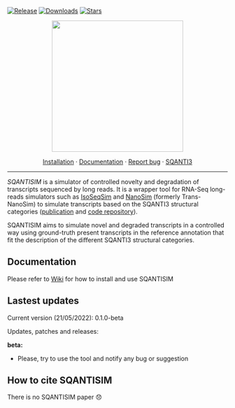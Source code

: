 [![Release](https://img.shields.io/github/v/release/jorgemt98/sqantisim?include_prereleases)](https://github.com/jorgemt98/SQANTISIM/releases)
[![Downloads](https://img.shields.io/github/downloads/jorgemt98/SQANTISIM/total?logo=github)](https://github.com/jorgemt98/SQANTISIM)
[![Stars](https://img.shields.io/github/stars/jorgemt98/SQANTISIM.svg)](https://github.com/jorgemt98/SQANTISIM/stargazers) 

<p align="center">
  <img src="https://github.com/jorgemt98/SQANTISIM/blob/main/docs/sqantisim_logo.png" alt="" width="300">
</p>

<p align="center">
  <a href="https://github.com/jorgemt98/SQANTISIM/blob/main/docs/wiki2.md">Installation</a>
  ·
  <a href="https://github.com/jorgemt98/SQANTISIM/blob/main/docs/wiki0.md">Documentation</a>
  ·
  <a href="https://github.com/jorgemt98/SQANTISIM/issues">Report bug</a>
  ·
  <a href="https://github.com/ConesaLab/SQANTI3">SQANTI3</a>
</p>

***

*SQANTISIM* is a simulator of controlled novelty and degradation of transcripts sequenced by long reads. It is a wrapper tool for RNA-Seq long-reads simulators such as [IsoSeqSim](https://github.com/yunhaowang/IsoSeqSim) and [NanoSim](https://github.com/bcgsc/NanoSim) (formerly Trans-NanoSim) to simulate transcripts based on the SQANTI3 structural categories ([publication](https://www.ncbi.nlm.nih.gov/pmc/articles/PMC5848618/) and [code repository](https://github.com/ConesaLab/SQANTI3)).

SQANTISIM aims to simulate novel and degraded transcripts in a controlled way using ground-truth present transcripts in the reference annotation that fit the description of the different SQANTI3 structural categories.

## Documentation

Please refer to [Wiki](https://github.com/jorgemt98/SQANTISIM/blob/main/docs/wiki0.md) for how to install and use SQANTISIM 

## Lastest updates

Current version (21/05/2022): 0.1.0-beta

Updates, patches and releases:

**beta:**
- Please, try to use the tool and notify any bug or suggestion

## How to cite SQANTISIM

There is no SQANTISIM paper :disappointed:
